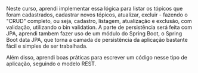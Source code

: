 Neste curso, aprendi implementar essa lógica para listar os tópicos que foram cadastrados, cadastrar novos tópicos, atualizar, excluir - fazendo o "CRUD" completo, ou seja, cadastro, listagem, atualização e exclusão, com validação, utilizando o bin validation.
A parte de persistência será feita com JPA, aprendi tambem fazer uso de um módulo do Spring Boot, o Spring Boot data JPA, que torna a camada de persistência da aplicação bastante fácil e simples de ser trabalhada.

Além disso, aprendi boas práticas para escrever um código nesse tipo de aplicação, seguindo o modelo REST.
